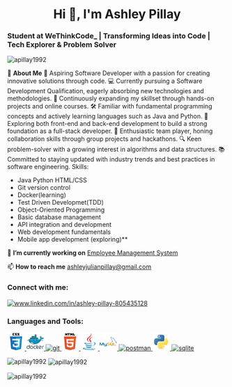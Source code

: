 <h1 align="center">Hi 👋, I'm Ashley Pillay</h1>
<h3 align="left">Student at WeThinkCode_ | Transforming Ideas into Code | Tech Explorer & Problem Solver</h3>

<p align="left"> <img src="https://komarev.com/ghpvc/?username=apillay1992&label=Profile%20views&color=0e75b6&style=flat" alt="apillay1992" /> </p>


💬 **About Me** 🚀 Aspiring Software Developer with a passion for creating innovative solutions through code. 💻 Currently pursuing a Software Development Qualification, eagerly absorbing new technologies and methodologies. 🌱 Continuously expanding my skillset through hands-on projects and online courses. 🛠️ Familiar with fundamental programming concepts and actively learning languages such as Java and Python. 📱 Exploring both front-end and back-end development to build a strong foundation as a full-stack developer. 🤝 Enthusiastic team player, honing collaboration skills through group projects and hackathons. 🔍 Keen problem-solver with a growing interest in algorithms and data structures. 📚 Committed to staying updated with industry trends and best practices in software engineering. 
Skills:
- Java Python HTML/CSS
- Git version control
- Docker(learning)
- Test Driven Developmet(TDD)
- Object-Oriented Programming
- Basic database management
- API integration and development
- Web development fundamentals
- Mobile app development (exploring)**
  
🔭 **I’m currently working on** [Employee Management System](https://github.com/apillay1992/Employee_Managment_System)

📫 **How to reach me** ashleyjulianpillay@gmail.com

<h3 align="left">Connect with me:</h3>
<p align="left">
<a href="https://linkedin.com/in/www.linkedin.com/in/ashley-pillay-805435128" target="blank"><img align="center" src="https://raw.githubusercontent.com/rahuldkjain/github-profile-readme-generator/master/src/images/icons/Social/linked-in-alt.svg" alt="www.linkedin.com/in/ashley-pillay-805435128" height="30" width="40" /></a>
</p>

<h3 align="left">Languages and Tools:</h3>
<p align="left"> <a href="https://www.w3schools.com/css/" target="_blank" rel="noreferrer"> <img src="https://raw.githubusercontent.com/devicons/devicon/master/icons/css3/css3-original-wordmark.svg" alt="css3" width="40" height="40"/> </a> <a href="https://www.docker.com/" target="_blank" rel="noreferrer"> <img src="https://raw.githubusercontent.com/devicons/devicon/master/icons/docker/docker-original-wordmark.svg" alt="docker" width="40" height="40"/> </a> <a href="https://git-scm.com/" target="_blank" rel="noreferrer"> <img src="https://www.vectorlogo.zone/logos/git-scm/git-scm-icon.svg" alt="git" width="40" height="40"/> </a> <a href="https://www.w3.org/html/" target="_blank" rel="noreferrer"> <img src="https://raw.githubusercontent.com/devicons/devicon/master/icons/html5/html5-original-wordmark.svg" alt="html5" width="40" height="40"/> </a> <a href="https://www.java.com" target="_blank" rel="noreferrer"> <img src="https://raw.githubusercontent.com/devicons/devicon/master/icons/java/java-original.svg" alt="java" width="40" height="40"/> </a> <a href="https://www.mysql.com/" target="_blank" rel="noreferrer"> <img src="https://raw.githubusercontent.com/devicons/devicon/master/icons/mysql/mysql-original-wordmark.svg" alt="mysql" width="40" height="40"/> </a> <a href="https://postman.com" target="_blank" rel="noreferrer"> <img src="https://www.vectorlogo.zone/logos/getpostman/getpostman-icon.svg" alt="postman" width="40" height="40"/> </a> <a href="https://www.python.org" target="_blank" rel="noreferrer"> <img src="https://raw.githubusercontent.com/devicons/devicon/master/icons/python/python-original.svg" alt="python" width="40" height="40"/> </a> <a href="https://www.sqlite.org/" target="_blank" rel="noreferrer"> <img src="https://www.vectorlogo.zone/logos/sqlite/sqlite-icon.svg" alt="sqlite" width="40" height="40"/> </a> </p>

<p><img align="left" src="https://github-readme-stats.vercel.app/api/top-langs?username=apillay1992&show_icons=true&locale=en&layout=compact" alt="apillay1992" /></p>

<p>&nbsp;<img align="center" src="https://github-readme-stats.vercel.app/api?username=apillay1992&show_icons=true&locale=en" alt="apillay1992" /></p>

<p><img align="center" src="https://github-readme-streak-stats.herokuapp.com/?user=apillay1992&" alt="apillay1992" /></p>
